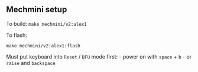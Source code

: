 ## Mechmini setup

To build:
`make mechmini/v2:alex1`

To flash:

`make mechmini/v2:alex1:flash`

Must put keyboard into `Reset` / `DFU` mode first:
    - power on with `space` + `b`
    - or `raise` and `backspace`

